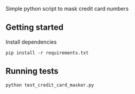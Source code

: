 Simple python script to mask credit card numbers

## Getting started
Install dependencies
```
pip install -r requirements.txt
```

## Running tests
```
python test_credit_card_masker.py
```
